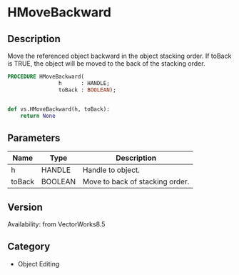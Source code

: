 # HMoveBackward

## Description
Move the referenced object backward in the object stacking order. If toBack is TRUE, the object will be moved to the back of the stacking order.

```pascal
PROCEDURE HMoveBackward(
				h      : HANDLE;
				toBack : BOOLEAN);
```

```python

def vs.HMoveBackward(h, toBack):
    return None
```

## Parameters
|Name|Type|Description|
|---|---|---|
|h|HANDLE|Handle to object.|
|toBack|BOOLEAN|Move to back of stacking order.|

## Version
Availability: from VectorWorks8.5
## Category
* Object Editing

